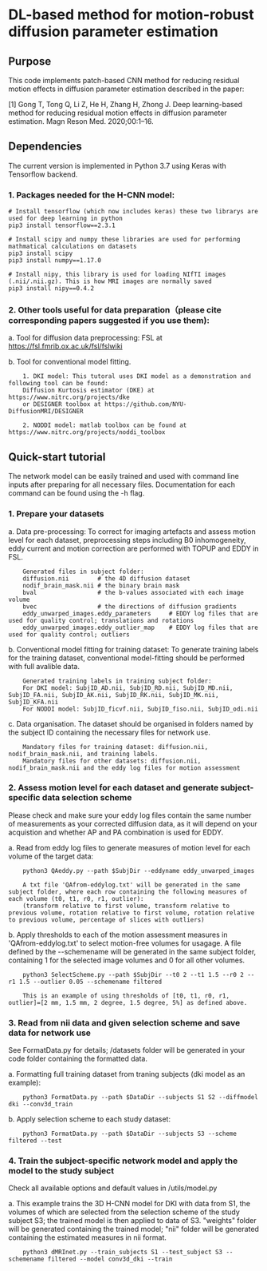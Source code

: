 # DL-based method for motion-robust diffusion parameter estimation

## Purpose

This code implements patch-based CNN method for reducing residual motion effects in diffusion parameter estimation described in the paper:

[1] Gong T, Tong Q, Li Z, He H, Zhang H, Zhong J. Deep learning-based method for reducing residual
    motion effects in diffusion parameter estimation. Magn Reson Med. 2020;00:1–16.

## Dependencies

The current version is implemented in Python 3.7 using Keras with Tensorflow backend.

### 1. Packages needed for the H-CNN model:
    # Install tensorflow (which now includes keras) these two librarys are used for deep learning in python
    pip3 install tensorflow==2.3.1

    # Install scipy and numpy these libraries are used for performing mathmatical calculations on datasets 
    pip3 install scipy
    pip3 install numpy==1.17.0

    # Install nipy, this library is used for loading NIfTI images (.nii/.nii.gz). This is how MRI images are normally saved
    pip3 install nipy==0.4.2


### 2. Other tools useful for data preparation（please cite corresponding papers suggested if you use them):

a. Tool for diffusion data preprocessing: FSL at https://fsl.fmrib.ox.ac.uk/fsl/fslwiki

b. Tool for conventional model fitting. 

        1. DKI model: This tutoral uses DKI model as a demonstration and following tool can be found: 
        Diffusion Kurtosis estimator (DKE) at https://www.nitrc.org/projects/dke 
        or DESIGNER toolbox at https://github.com/NYU-DiffusionMRI/DESIGNER

        2. NODDI model: matlab toolbox can be found at https://www.nitrc.org/projects/noddi_toolbox 

## Quick-start tutorial

The network model can be easily trained and used with command line inputs after preparing for all necessary files. Documentation for each command can be found using the -h flag. 

### 1. Prepare your datasets

a. Data pre-processing: To correct for imaging artefacts and assess motion level for each dataset, preprocessing steps including B0 inhomogeneity, eddy current and motion correction are performed with TOPUP and EDDY in FSL.

        Generated files in subject folder: 
        diffusion.nii        # the 4D diffusion dataset
        nodif_brain_mask.nii # the binary brain mask
        bval                 # the b-values associated with each image volume
        bvec                 # the directions of diffusion gradients
        eddy_unwarped_images.eddy_parameters     # EDDY log files that are used for quality control; translations and rotations 
        eddy_unwarped_images.eddy_outlier_map    # EDDY log files that are used for quality control; outliers 
     
b. Conventional model fitting for training dataset: To generate training labels for the training dataset, conventional model-fitting should be performed with full avalible data. 

        Generated training labels in training subject folder: 
        For DKI model: SubjID_AD.nii, SubjID_RD.nii, SubjID_MD.nii, SubjID_FA.nii, SubjID_AK.nii, SubjID_RK.nii, SubjID_MK.nii, SubjID_KFA.nii
        For NODDI model: SubjID_ficvf.nii, SubjID_fiso.nii, SubjID_odi.nii

c. Data organisation. The dataset should be organised in folders named by the subject ID containing the necessary files for network use.

        Mandatory files for training dataset: diffusion.nii, nodif_brain_mask.nii, and training labels.
        Mandatory files for other datasets: diffusion.nii, nodif_brain_mask.nii and the eddy log files for motion assessment

### 2. Assess motion level for each dataset and generate subject-specific data selection scheme

Please check and make sure your eddy log files contain the same number of measurements as your corrected diffusion data, as it will depend on your acquistion and whether AP and PA combination is used for EDDY.
    
a. Read from eddy log files to generate measures of motion level for each volume of the target data:
        
        python3 QAeddy.py --path $SubjDir --eddyname eddy_unwarped_images

        A txt file 'QAfrom-eddylog.txt' will be generated in the same subject folder, where each row containing the following measures of each volume (t0, t1, r0, r1, outlier): 
        (transform relative to first volume, transform relative to previous volume, rotation relative to first volume, rotation relative to previous volume, percentage of slices with outliers)

b. Apply thresholds to each of the motion assessment measures in 'QAfrom-eddylog.txt' to select motion-free volumes for usagage. A file defined by the --schemename will be generated in the same subject folder, containing 1 for the selected image volumes and 0 for all other volumes. 

        python3 SelectScheme.py --path $SubjDir --t0 2 --t1 1.5 --r0 2 --r1 1.5 --outlier 0.05 --schemename filtered

        This is an example of using thresholds of [t0, t1, r0, r1, outlier]=[2 mm, 1.5 mm, 2 degree, 1.5 degree, 5%] as defined above.

### 3. Read from nii data and given selection scheme and save data for network use
    
See FormatData.py for details; /datasets folder will be generated in your code folder containing the formatted data. 

a. Formatting full training dataset from traning subjects (dki model as an example):
        
        python3 FormatData.py --path $DataDir --subjects S1 S2 --diffmodel dki --conv3d_train 

b. Apply selection scheme to each study dataset: 
        
        python3 FormatData.py --path $DataDir --subjects S3 --scheme filtered --test

### 4. Train the subject-specific network model and apply the model to the study subject

Check all available options and default values in /utils/model.py

a. This example trains the 3D H-CNN model for DKI with data from S1, the volumes of which are selected from the selection scheme of the study subject S3; the trained model is then applied to data of S3.
"weights" folder will be generated containing the trained model;
"nii" folder will be generated containing the estimated measures in nii format.
        
        python3 dMRInet.py --train_subjects S1 --test_subject S3 --schemename filtered --model conv3d_dki --train 
    
    
